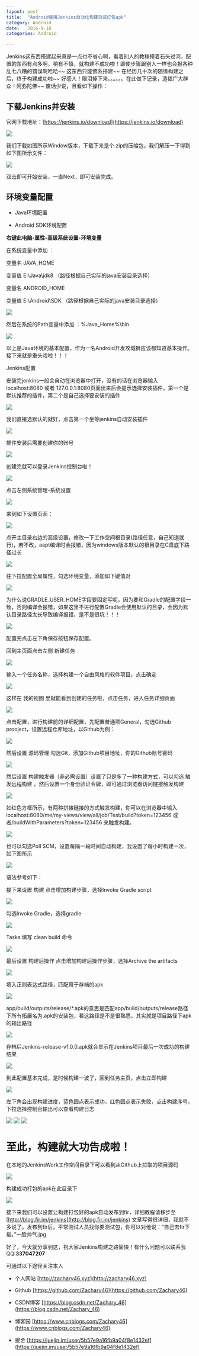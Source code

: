 ```yaml
---
layout: post
title:  "Android使用Jenkins自动化构建测试打包apk"
category: Android
date:   2016-9-18 
categories: Android

---
```


Jenkins这东西搭建起来真是一点也不省心啊，看着别人的教程摸着石头过河，配置的东西有点多啊，稍有不慎，就构建不成功啦！即使步骤跟别人一样也会报各种乱七八糟的错误啊哈哈~~ 这东西只能佛系搭建~~ 在经历几十次的随缘构建之后，终于构建成功啦~~ 好感人！眼泪掉下来。。。。。。在此做下记录，造福广大群众！阿弥陀佛~~ 废话少说，且看如下操作：

## 下载Jenkins并安装

官网下载地址：[https://jenkins.io/download](https://jenkins.io/download)

![](https://upload-images.jianshu.io/upload_images/6544996-1ec1ec646f7f596f.png?imageMogr2/auto-orient/strip%7CimageView2/2/w/1000/format/webp)

我们下载如图所示Window版本，下载下来是个.zip的压缩包，我们解压一下得到如下图所示文件：

![](https://upload-images.jianshu.io/upload_images/6544996-4d6541b03010fbe7.png?imageMogr2/auto-orient/strip%7CimageView2/2/w/690/format/webp)

双击即可开始安装，一直Next，即可安装完成。

## 环境变量配置

- Java环境配置  

- Android SDK环境配置


**右键此电脑-属性-高级系统设置-环境变量**

在系统变量中添加 ：

变量名 JAVA_HOME 

变量值 E:\Java\jdk8 （路径根据自己实际的java安装目录选择） 

变量名 ANDROID_HOME

变量值 E:\Android\SDK （路径根据自己实际的java安装目录选择）

![](https://upload-images.jianshu.io/upload_images/6544996-6f6ae97c9222b8fd.png?imageMogr2/auto-orient/strip%7CimageView2/2/w/614/format/webp)

然后在系统的Path变量中添加 ：%Java_Home%\bin  

![](https://upload-images.jianshu.io/upload_images/6544996-15dc2b6988657752.png?imageMogr2/auto-orient/strip%7CimageView2/2/w/525/format/webp)

以上是Java环境的基本配置，作为一名Android开发攻城狮应该都知道基本操作。接下来就是重头戏啦！！！

Jenkins配置

安装完jenkins一般会自动在浏览器中打开，没有的话在浏览器输入 localhost:8080 或者 127.0.0.1:8080页面出来后会提示选择安装插件，第一个是默认推荐的插件，第二个是自己选择要安装的插件

![](https://upload-images.jianshu.io/upload_images/6544996-a21505247659628f.png?imageMogr2/auto-orient/strip%7CimageView2/2/w/700/format/webp)

我们直接选默认的就好，点击第一个坐等jenkins自动安装插件

![](https://upload-images.jianshu.io/upload_images/6544996-92d59bece358c8da.png?imageMogr2/auto-orient/strip%7CimageView2/2/w/827/format/webp)

插件安装后需要创建你的账号

![](https://upload-images.jianshu.io/upload_images/6544996-06b39052f4d5590c.png?imageMogr2/auto-orient/strip%7CimageView2/2/w/814/format/webp)

创建完就可以登录Jenkins控制台啦！

![](https://upload-images.jianshu.io/upload_images/6544996-12d21e57cc24cbc4.png?imageMogr2/auto-orient/strip%7CimageView2/2/w/1000/format/webp)

点击左侧系统管理-系统设置 

![](https://upload-images.jianshu.io/upload_images/6544996-f4d9ddc1d40f8730.png?imageMogr2/auto-orient/strip%7CimageView2/2/w/1000/format/webp)

来到如下设置页面：

![](https://upload-images.jianshu.io/upload_images/6544996-a56465538d6a5151.png?imageMogr2/auto-orient/strip%7CimageView2/2/w/1000/format/webp)

点开主目录右边的高级设置，修改一下工作空间根目录(路径任意，自己知道就行)，若不改，aapt编译时会报错，因为windows版本默认的根目录在C盘底下路径过长

![](https://upload-images.jianshu.io/upload_images/6544996-9f8d6e9732bd3300.png?imageMogr2/auto-orient/strip%7CimageView2/2/w/1000/format/webp)

往下拉配置全局属性，勾选环境变量，添加如下键值对

![](https://upload-images.jianshu.io/upload_images/6544996-2923f2ff5fb2a48c.png?imageMogr2/auto-orient/strip%7CimageView2/2/w/1000/format/webp)

为什么说GRADLE_USER_HOME字段要固定写呢，因为要和Gradle的配置字段一致，否则编译会报错，如果这里不进行配置Gradle会使用默认的目录，会因为默认目录路径太长导致编译报错，是不是很坑！！！

![](https://upload-images.jianshu.io/upload_images/6544996-1177f4c144b9e9db.png?imageMogr2/auto-orient/strip%7CimageView2/2/w/1000/format/webp)

配置完点击左下角保存按钮保存配置。

回到主页面点击左侧 新建任务

![](https://upload-images.jianshu.io/upload_images/6544996-26933c1488c0e784.png?imageMogr2/auto-orient/strip%7CimageView2/2/w/1000/format/webp)

输入一个任务名称，选择构建一个自由风格的软件项目，点击确定

![](https://upload-images.jianshu.io/upload_images/6544996-d77202f4d035ea8a.png?imageMogr2/auto-orient/strip%7CimageView2/2/w/1000/format/webp)

这样在 我的视图 里就能看到创建的任务啦，点击任务，进入任务详细页面

![](https://upload-images.jianshu.io/upload_images/6544996-16e672e0ee340c7f.png?imageMogr2/auto-orient/strip%7CimageView2/2/w/892/format/webp)

点击配置，进行构建前的详细配置，先配置普通项General，勾选Github prooject，设置远程仓库地址，以Github为例：

![](https://upload-images.jianshu.io/upload_images/6544996-ed4311d94a0743ff.png?imageMogr2/auto-orient/strip%7CimageView2/2/w/1000/format/webp)

然后设置 源码管理 勾选Git，添加Github项目地址，你的Github账号密码

![](https://upload-images.jianshu.io/upload_images/6544996-5d87a50f14a7228a.png?imageMogr2/auto-orient/strip%7CimageView2/2/w/946/format/webp)

然后设置 构建触发器（非必需设置）设置了只是多了一种构建方式，可以勾选 触发远程构建 ，然后设置一个身份验证令牌，即可通过浏览器访问链接触发构建

![](https://upload-images.jianshu.io/upload_images/6544996-9fd97236a95e66f9.png?imageMogr2/auto-orient/strip%7CimageView2/2/w/941/format/webp)

如红色方框所示，有两种拼接链接的方式触发构建，你可以在浏览器中输入localhost:8080/me/my-views/view/all/job/Test/build?token=123456 或者/buildWithParameters?token=123456 来触发构建。

![](https://upload-images.jianshu.io/upload_images/6544996-32ee64670daca341.png?imageMogr2/auto-orient/strip%7CimageView2/2/w/934/format/webp)

也可以勾选Poll SCM，设置每隔一段时间自动构建，我设置了每小时构建一次，如下图所示

![](https://upload-images.jianshu.io/upload_images/6544996-157cd5e9f09837f6.png?imageMogr2/auto-orient/strip%7CimageView2/2/w/582/format/webp)

语法参考如下：


接下来设置 构建 点击增加构建步骤，选择Invoke Gradle script

![](https://upload-images.jianshu.io/upload_images/6544996-69e0f1df8d497c67.png?imageMogr2/auto-orient/strip%7CimageView2/2/w/333/format/webp)

勾选Invoke Gradle，选择gradle

![](https://upload-images.jianshu.io/upload_images/6544996-c041af921e8222e8.png?imageMogr2/auto-orient/strip%7CimageView2/2/w/942/format/webp)

Tasks 填写 clean build 命令

![](https://upload-images.jianshu.io/upload_images/6544996-a280bc5819311655.png?imageMogr2/auto-orient/strip%7CimageView2/2/w/941/format/webp)

最后设置 构建后操作 点击增加构建后操作步骤，选择Archive the artifacts

![](https://upload-images.jianshu.io/upload_images/6544996-f1b8e52ff3d843b4.png?imageMogr2/auto-orient/strip%7CimageView2/2/w/517/format/webp)

填入正则表达式路径，匹配用于存档的apk

![](https://upload-images.jianshu.io/upload_images/6544996-02dd132c212443b3.png?imageMogr2/auto-orient/strip%7CimageView2/2/w/944/format/webp)

app/build/outputs/release/*.apk的意思是匹配app/build/outputs/release路径下所有拓展名为.apk的安装包，看这路径是不是很熟悉，其实就是项目路径下apk的输出路径

![](https://upload-images.jianshu.io/upload_images/6544996-9ca6c360138f04c9.png?imageMogr2/auto-orient/strip%7CimageView2/2/w/517/format/webp)

存档后Jenkins-release-v1.0.0.apk就会显示在Jenkins项目最后一次成功的构建结果

![](https://upload-images.jianshu.io/upload_images/6544996-a77a8f655c95beb0.png?imageMogr2/auto-orient/strip%7CimageView2/2/w/1000/format/webp)

到此配置基本完成，是时候构建一波了，回到任务主页，点击立即构建

![](https://upload-images.jianshu.io/upload_images/6544996-0468ad1bd47e4519.png?imageMogr2/auto-orient/strip%7CimageView2/2/w/795/format/webp)

左下角会出现构建进度，蓝色圆点表示成功，红色圆点表示失败，点击构建序号，下拉选择控制台输出可以查看构建日志

![](https://upload-images.jianshu.io/upload_images/6544996-1b4c527ddea8194b.png?imageMogr2/auto-orient/strip%7CimageView2/2/w/375/format/webp)
![](https://upload-images.jianshu.io/upload_images/6544996-a7641b4ea57ced93.png?imageMogr2/auto-orient/strip%7CimageView2/2/w/1000/format/webp)
![](https://upload-images.jianshu.io/upload_images/6544996-8656482efe08b9bb.png?imageMogr2/auto-orient/strip%7CimageView2/2/w/1000/format/webp)


# 至此，构建就大功告成啦！

在本地的JenkinsWork工作空间目录下可以看到从Github上拉取的项目源码

![](https://upload-images.jianshu.io/upload_images/6544996-3247910c08d4ad12.png?imageMogr2/auto-orient/strip%7CimageView2/2/w/744/format/webp)

构建成功打包的apk在此目录下

![](https://upload-images.jianshu.io/upload_images/6544996-92e8f3a16b15abb8.png?imageMogr2/auto-orient/strip%7CimageView2/2/w/683/format/webp)

接下来我们可以设置让构建打包好的apk自动发布到fir，详细教程请移步至 [http://blog.fir.im/jenkins](http://blog.fir.im/jenkins) 文章写得很详细，我就不多说了。发布到fir后，平常测试人员找你要测试包，你可以对他说：“自己去fir下载。”一脸帅气.jpg

好了，今天就分享到这，祝大家Jenkins构建之路愉快！有什么问题可以联系我 QQ:**337047207**

可通过以下途径关注本人

- 个人网站 [http://zachary46.xyz](http://zachary46.xyz)

- Github [https://github.com/Zachary46](https://github.com/Zachary46)

- CSDN博客 [https://blog.csdn.net/Zachary_46](https://blog.csdn.net/Zachary_46)

- 博客园 [https://www.cnblogs.com/Zachary46](https://www.cnblogs.com/Zachary46)

- 掘金 [https://juejin.im/user/5b57e9a16fb9a04f8e1432ef](https://juejin.im/user/5b57e9a16fb9a04f8e1432ef)